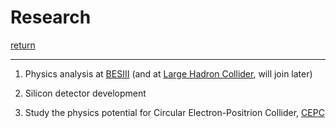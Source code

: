 # Research

[return](README.md)

------



1. Physics analysis at [BESIII](http://bes3.ihep.ac.cn) (and at [Large Hadron Collider](https://home.cern/science/accelerators/large-hadron-collider), will join later)

   

2. Silicon detector development

   

3. Study the physics potential for Circular Electron-Positrion Collider, [CEPC](http://cepc.ihep.ac.cn)

